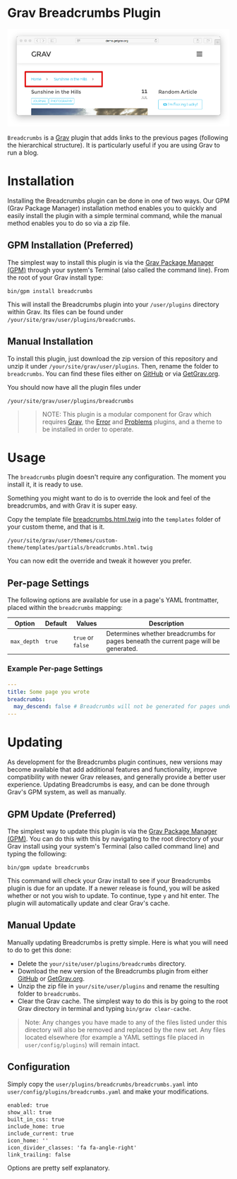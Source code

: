 # Grav Breadcrumbs Plugin

![Breadcrumbs](assets/readme_1.png)

`Breadcrumbs` is a [Grav](http://github.com/getgrav/grav) plugin that adds links to the previous pages (following the hierarchical structure).
It is particularly useful if you are using Grav to run a blog.

# Installation

Installing the Breadcrumbs plugin can be done in one of two ways. Our GPM (Grav Package Manager) installation method enables you to quickly and easily install the plugin with a simple terminal command, while the manual method enables you to do so via a zip file. 

## GPM Installation (Preferred)

The simplest way to install this plugin is via the [Grav Package Manager (GPM)](http://learn.getgrav.org/advanced/grav-gpm) through your system's Terminal (also called the command line).  From the root of your Grav install type:

    bin/gpm install breadcrumbs

This will install the Breadcrumbs plugin into your `/user/plugins` directory within Grav. Its files can be found under `/your/site/grav/user/plugins/breadcrumbs`.

## Manual Installation

To install this plugin, just download the zip version of this repository and unzip it under `/your/site/grav/user/plugins`. Then, rename the folder to `breadcrumbs`. You can find these files either on [GitHub](https://github.com/getgrav/grav-plugin-breadcrumbs) or via [GetGrav.org](http://getgrav.org/downloads/plugins#extras).

You should now have all the plugin files under

    /your/site/grav/user/plugins/breadcrumbs

>> NOTE: This plugin is a modular component for Grav which requires [Grav](http://github.com/getgrav/grav), the [Error](https://github.com/getgrav/grav-plugin-error) and [Problems](https://github.com/getgrav/grav-plugin-problems) plugins, and a theme to be installed in order to operate.

# Usage

The `breadcrumbs` plugin doesn't require any configuration. The moment you install it, it is ready to use.

Something you might want to do is to override the look and feel of the breadcrumbs, and with Grav it is super easy.

Copy the template file [breadcrumbs.html.twig](templates/partials/breadcrumbs.html.twig) into the `templates` folder of your custom theme, and that is it. 

```
/your/site/grav/user/themes/custom-theme/templates/partials/breadcrumbs.html.twig
```

You can now edit the override and tweak it however you prefer.

## Per-page Settings

The following options are available for use in a page's YAML frontmatter, placed within the `breadcrumbs` mapping:

| Option      | Default | Values            | Description                                                                          |
|-------------|---------|-------------------|--------------------------------------------------------------------------------------|
| `max_depth` | `true`  | `true` or `false` | Determines whether breadcrumbs for pages beneath the current page will be generated. |

### Example Per-page Settings

```yaml
---
title: Some page you wrote
breadcrumbs:
  may_descend: false # Breadcrumbs will not be generated for pages underneath this one.
---
```

# Updating

As development for the Breadcrumbs plugin continues, new versions may become available that add additional features and functionality, improve compatibility with newer Grav releases, and generally provide a better user experience. Updating Breadcrumbs is easy, and can be done through Grav's GPM system, as well as manually.

## GPM Update (Preferred)

The simplest way to update this plugin is via the [Grav Package Manager (GPM)](http://learn.getgrav.org/advanced/grav-gpm). You can do this with this by navigating to the root directory of your Grav install using your system's Terminal (also called command line) and typing the following:

    bin/gpm update breadcrumbs

This command will check your Grav install to see if your Breadcrumbs plugin is due for an update. If a newer release is found, you will be asked whether or not you wish to update. To continue, type `y` and hit enter. The plugin will automatically update and clear Grav's cache.

## Manual Update

Manually updating Breadcrumbs is pretty simple. Here is what you will need to do to get this done:

* Delete the `your/site/user/plugins/breadcrumbs` directory.
* Download the new version of the Breadcrumbs plugin from either [GitHub](https://github.com/getgrav/grav-plugin-breadcrumbs) or [GetGrav.org](http://getgrav.org/downloads/plugins#extras).
* Unzip the zip file in `your/site/user/plugins` and rename the resulting folder to `breadcrumbs`.
* Clear the Grav cache. The simplest way to do this is by going to the root Grav directory in terminal and typing `bin/grav clear-cache`.

> Note: Any changes you have made to any of the files listed under this directory will also be removed and replaced by the new set. Any files located elsewhere (for example a YAML settings file placed in `user/config/plugins`) will remain intact.

## Configuration

Simply copy the `user/plugins/breadcrumbs/breadcrumbs.yaml` into `user/config/plugins/breadcrumbs.yaml` and make your modifications.

```
enabled: true
show_all: true
built_in_css: true
include_home: true
include_current: true
icon_home: ''
icon_divider_classes: 'fa fa-angle-right'
link_trailing: false
```

Options are pretty self explanatory.

